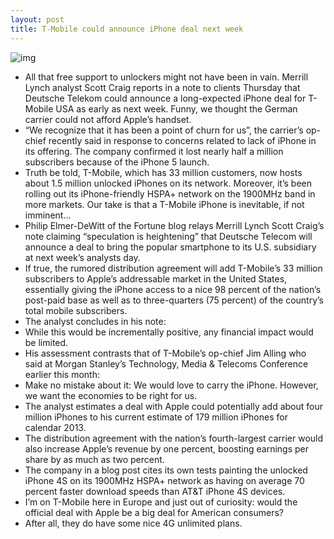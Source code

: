 ```yaml
---
layout: post
title: T-Mobile could announce iPhone deal next week
---
```

![img](http://media.idownloadblog.com/wp-content/uploads/2012/09/T-Mobile-iPhone-teaser.jpg)
* All that free support to unlockers might not have been in vain. Merrill Lynch analyst Scott Craig reports in a note to clients Thursday that Deutsche Telekom could announce a long-expected iPhone deal for T-Mobile USA as early as next week. Funny, we thought the German carrier could not afford Apple’s handset.
* “We recognize that it has been a point of churn for us”, the carrier’s op-chief recently said in response to concerns related to lack of iPhone in its offering. The company confirmed it lost nearly half a million subscribers because of the iPhone 5 launch.
* Truth be told, T-Mobile, which has 33 million customers, now hosts about 1.5 million unlocked iPhones on its network. Moreover, it’s been rolling out its iPhone-friendly HSPA+ network on the 1900MHz band in more markets. Our take is that a T-Mobile iPhone is inevitable, if not imminent…
* Philip Elmer-DeWitt of the Fortune blog relays Merrill Lynch Scott Craig’s note claiming “speculation is heightening” that Deutsche Telecom will announce a deal to bring the popular smartphone to its U.S. subsidiary at next week’s analysts day.
* If true, the rumored distribution agreement will add T-Mobile’s 33 million subscribers to Apple’s addressable market in the United States, essentially giving the iPhone access to a nice 98 percent of the nation’s post-paid base as well as to three-quarters (75 percent) of the country’s total mobile subscribers.
* The analyst concludes in his note:
* While this would be incrementally positive, any financial impact would be limited.
* His assessment contrasts that of T-Mobile’s op-chief Jim Alling who said at Morgan Stanley’s Technology, Media & Telecoms Conference earlier this month:
* Make no mistake about it: We would love to carry the iPhone. However, we want the economies to be right for us.
* The analyst estimates a deal with Apple could potentially add about four million iPhones to his current estimate of 179 million iPhones for calendar 2013.
* The distribution agreement with the nation’s fourth-largest carrier would also increase Apple’s revenue by one percent, boosting earnings per share by as much as two percent.
* The company in a blog post cites its own tests painting the unlocked iPhone 4S on its 1900MHz HSPA+ network as having on average 70 percent faster download speeds than AT&T iPhone 4S devices.
* I’m on T-Mobile here in Europe and just out of curiosity: would the official deal with Apple be a big deal for American consumers?
* After all, they do have some nice 4G unlimited plans.


